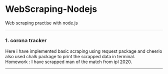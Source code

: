 # WebScraping-Nodejs

Web scraping practise with node.js 
<hr>
<h3> 1. corona tracker </h3>
Here i have implemented basic scraping using request package and cheerio 
also used chalk package to print the scrapped data in terminal.
<br>
Homework : I have scrapped man of the match from ipl 2020.
<hr>

